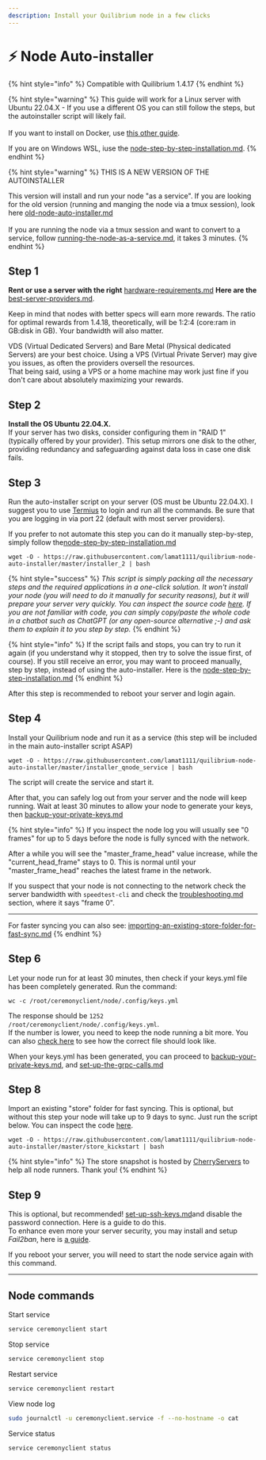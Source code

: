 ```yaml
---
description: Install your Quilibrium node in a few clicks
---
```


# ⚡ Node Auto-installer

{% hint style="info" %}
Compatible with Quilibrium 1.4.17
{% endhint %}

{% hint style="warning" %}
This guide will work for a Linux server with Ubuntu 22.04.X - If you use a different OS you can still follow the steps, but the autoinstaller script will likely fail.\
\
If you want to install on Docker, use [this other guide](https://docs.quilibrium.space/installation/installing-node/running-with-docker).

If you are on Windows WSL, iuse the [node-step-by-step-installation.md](tutorials/node-step-by-step-installation.md "mention").
{% endhint %}

{% hint style="warning" %}
THIS IS  A NEW VERSION OF THE AUTOINSTALLER

This version will install and run your node "as a service". If you are looking for the old version (running and manging the node via a tmux session), look here [old-node-auto-installer.md](archive/old-node-auto-installer.md "mention")\
\
If you are running the node via  a tmux session and want to convert to a  service, follow [running-the-node-as-a-service.md](tutorials/running-the-node-as-a-service.md "mention"), it takes 3 minutes.
{% endhint %}

## Step 1

**Rent or use a server with the right** [hardware-requirements.md](hardware-requirements.md "mention") **Here are the** [best-server-providers.md](best-server-providers.md "mention").

Keep in mind that nodes with better specs will earn more rewards. The ratio for optimal rewards from 1.4.18, theoretically, will be 1:2:4 (core:ram in GB:disk in GB). Your bandwidth will also matter.

VDS (Virtual Dedicated Servers) and Bare Metal (Physical dedicated Servers) are your best choice. Using a VPS (Virtual Private Server) may give you issues, as often the providers oversell the resources.\
That being said, using a VPS or a home machine may work just fine if you don't care about absolutely maximizing your rewards.

## Step 2

**Install the OS Ubuntu 22.04.X.**\
If your server has two disks, consider configuring them in "RAID 1" (typically offered by your provider). This setup mirrors one disk to the other, providing redundancy and safeguarding against data loss in case one disk fails.

## Step 3

Run the auto-installer script on your server (OS must be Ubuntu 22.04.X). I suggest you to use [Termius](https://termius.com/) to login and run all the commands. Be sure that you are logging in via port 22 (default with most server providers).

If you prefer to not automate this step you can do it manually step-by-step, simply follow the[node-step-by-step-installation.md](tutorials/node-step-by-step-installation.md "mention")

```
wget -O - https://raw.githubusercontent.com/lamat1111/quilibrium-node-auto-installer/master/installer_2 | bash
```

{% hint style="success" %}
_This script is simply packing all the necessary steps and the required applications in a one-click solution. It won't install your node (you will need to do it manually for security reasons), but it will prepare your server very quickly. You can inspect the source code_ [_here_](https://github.com/lamat1111/Quilibrium-Node-Auto-Installer/blob/main/installer\_2)_. If you are not familiar with code, you can simply copy/paste the whole code in a chatbot such as ChatGPT (or any open-source alternative ;-) and ask them to explain it to you step by step._
{% endhint %}

{% hint style="info" %}
If the script fails and stops, you can try to run it again (if you understand why it stopped, then try to solve the issue first, of course). If you still receive an error, you may want to proceed manually, step by step, instead of using the auto-installer. Here is the [node-step-by-step-installation.md](tutorials/node-step-by-step-installation.md "mention")
{% endhint %}

After this step is recommended to reboot your server and login again.

## Step 4

Install your Quilibrium node and run it as a service (this step will be included in the main auto-installer script ASAP)

```
wget -O - https://raw.githubusercontent.com/lamat1111/quilibrium-node-auto-installer/master/installer_qnode_service | bash
```

The script will create the service and start it.&#x20;

After that, you can safely log out from your server and the node will keep running. Wait at least 30 minutes to allow your node to generate your keys, then [backup-your-private-keys.md](backup-your-private-keys.md "mention")

{% hint style="info" %}
If you inspect the node log you will usually see "0 frames" for up to 5 days before the node is fully synced with the network.&#x20;

After a while you will see the "master\_frame\_head" value increase, while the "current\_head\_frame" stays to 0. This is normal until your "master\_frame\_head" reaches the latest frame in the network.&#x20;

If you suspect that your node is not connecting to the network check the server bandwidth with `speedtest-cli` and check the [troubleshooting.md](troubleshooting.md "mention") section, where it says "frame 0".

***

For faster syncing you can also see: [importing-an-existing-store-folder-for-fast-sync.md](tutorials/importing-an-existing-store-folder-for-fast-sync.md "mention")
{% endhint %}

## Step 6

Let your node run for at least 30 minutes, then check if your keys.yml file has been completely generated. Run the command:

```
wc -c /root/ceremonyclient/node/.config/keys.yml
```

The response should be `1252 /root/ceremonyclient/node/.config/keys.yml`.\
If the number is lower, you need to keep the node running a bit more. You can also [check here](backup-your-private-keys.md#what-does-a-correct-keys.yml-file-look-like) to see how the correct file should look like.

When your keys.yml has been generated, you can proceed to [backup-your-private-keys.md](backup-your-private-keys.md "mention"), and [set-up-the-grpc-calls.md](set-up-the-grpc-calls.md "mention")

## Step 8

Import an existing "store" folder for fast syncing. This is optional, but without this step your node will take up to 9 days to sync. Just run the script below. You can inspect the code [here](https://github.com/lamat1111/Quilibrium-Node-Auto-Installer/blob/main/store\_kickstart).

```
wget -O - https://raw.githubusercontent.com/lamat1111/quilibrium-node-auto-installer/master/store_kickstart | bash
```

{% hint style="info" %}
The store snapshot is hosted by [CherryServers](https://iri.quest/cherryservers) to help all node runners. Thank you!
{% endhint %}

## Step 9

This is optional, but recommended! [set-up-ssh-keys.md](set-up-ssh-keys.md "mention")and disable the password connection. Here is a guide to do this.\
To enhance even more your server security, you may install and setup _Fail2ban_, here is [a guide](https://www.digitalocean.com/community/tutorials/how-to-protect-ssh-with-fail2ban-on-ubuntu-20-04).

If you reboot your server, you will need to start the node service again with this command.

***

## Node commands

Start service

```bash
service ceremonyclient start
```

Stop service

```bash
service ceremonyclient stop
```

Restart service

```bash
service ceremonyclient restart
```

View node log

```bash
sudo journalctl -u ceremonyclient.service -f --no-hostname -o cat
```

Service status

```bash
service ceremonyclient status
```
